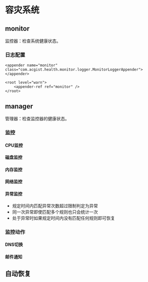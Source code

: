 # 容灾系统

## monitor

监控器：检查系统健康状态。

### 日志配置

```
<appender name="monitor" class="com.acgist.health.monitor.logger.MonitorLoggerAppender">
</appender>

<root level="warn">
    <appender-ref ref="monitor" />
</root>
```

## manager

管理器：检查监控器的健康状态。

### 监控

#### CPU监控

#### 磁盘监控

#### 内存监控

#### 网络监控

#### 异常监控

* 规定时间内匹配异常次数超过限制判定为异常
* 同一次异常即使匹配多个规则也只会统计一次
* 处于异常时如果规定时间内没有匹配任何规则即可恢复

### 监控动作

#### DNS切换

#### 邮件通知

## 自动恢复
